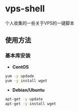 # vps-shell
个人收集的一些关于VPS的一键脚本

## 使用方法

### 基本库安装

* **CentOS**
```bash
yum -y updade
yum -y install wget
```
* **Debian/Ubuntu**
```bash
apt-get -y update
apt-get -y install wget
```
